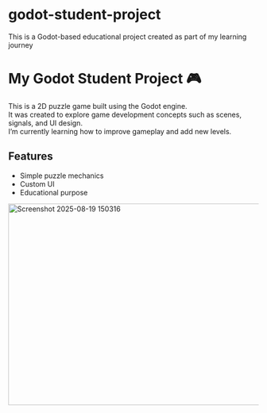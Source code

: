 # godot-student-project
This is a Godot-based educational project created as part of my learning journey



# My Godot Student Project 🎮

This is a 2D puzzle game built using the Godot engine.  
It was created to explore game development concepts such as scenes, signals, and UI design.  
I’m currently learning how to improve gameplay and add new levels.

## Features
- Simple puzzle mechanics
- Custom UI
- Educational purpose

<img width="959" height="406" alt="Screenshot 2025-08-19 150316" src="https://github.com/user-attachments/assets/6feb8ea0-bdda-448b-a989-c6d2a8d75ca1" />
